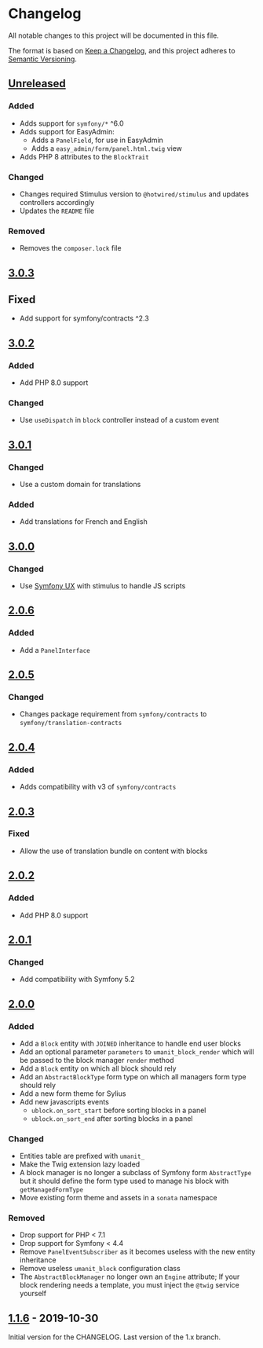 # Changelog

All notable changes to this project will be documented in this file.

The format is based on [Keep a Changelog](https://keepachangelog.com/en/1.0.0/),
and this project adheres to [Semantic Versioning](https://semver.org/spec/v2.0.0.html).

## [Unreleased]
### Added

- Adds support for `symfony/*` ^6.0
- Adds support for EasyAdmin:
  - Adds a `PanelField`, for use in EasyAdmin
  - Adds a `easy_admin/form/panel.html.twig` view
- Adds PHP 8 attributes to the `BlockTrait`

### Changed

- Changes required Stimulus version to `@hotwired/stimulus` and updates controllers accordingly
- Updates the `README` file

### Removed

- Removes the `composer.lock` file

## [3.0.3]
## Fixed

- Add support for symfony/contracts ^2.3

## [3.0.2]
### Added

- Add PHP 8.0 support

### Changed

- Use `useDispatch` in `block` controller instead of a custom event

## [3.0.1]
### Changed

- Use a custom domain for translations

### Added

- Add translations for French and English

## [3.0.0]
### Changed

- Use [Symfony UX](https://symfony.com/ux) with stimulus to handle JS scripts

## [2.0.6]
### Added

- Add a `PanelInterface`

## [2.0.5]
### Changed

- Changes package requirement from `symfony/contracts` to `symfony/translation-contracts`

## [2.0.4]
### Added

- Adds compatibility with v3 of `symfony/contracts`

## [2.0.3]
### Fixed

- Allow the use of translation bundle on content with blocks

## [2.0.2]
### Added

- Add PHP 8.0 support

## [2.0.1]
### Changed

- Add compatibility with Symfony 5.2

## [2.0.0]
### Added

- Add a `Block` entity with `JOINED` inheritance to handle end user blocks
- Add an optional parameter `parameters` to `umanit_block_render` which will be passed to the block manager `render`
  method
- Add a `Block` entity on which all block should rely
- Add an `AbstractBlockType` form type on which all managers form type should rely
- Add a new form theme for Sylius
- Add new javascripts events
    * `ublock.on_sort_start` before sorting blocks in a panel
    * `ublock.on_sort_end` after sorting blocks in a panel

### Changed

- Entities table are prefixed with `umanit_`
- Make the Twig extension lazy loaded
- A block manager is no longer a subclass of Symfony form `AbstractType` but it should define the form type used to
  manage his block with `getManagedFormType`
- Move existing form theme and assets in a `sonata` namespace

### Removed

- Drop support for PHP < 7.1
- Drop support for Symfony < 4.4
- Remove `PanelEventSubscriber` as it becomes useless with the new entity inheritance
- Remove useless `umanit_block` configuration class
- The `AbstractBlockManager` no longer own an `Engine` attribute; If your block rendering needs a template, you must
  inject the `@twig` service yourself

## [1.1.6] - 2019-10-30
Initial version for the CHANGELOG. Last version of the 1.x branch.

[Unreleased]: https://github.com/umanit/block-bundle/compare/3.0.3...HEAD
[3.0.3]: https://github.com/umanit/block-bundle/compare/3.0.2...3.0.3
[3.0.2]: https://github.com/umanit/block-bundle/compare/3.0.1...3.0.2
[3.0.1]: https://github.com/umanit/block-bundle/compare/3.0.0...3.0.1
[3.0.0]: https://github.com/umanit/block-bundle/compare/2.0.6...3.0.0
[2.0.6]: https://github.com/umanit/block-bundle/compare/2.0.5...2.0.6
[2.0.5]: https://github.com/umanit/block-bundle/compare/2.0.4...2.0.5
[2.0.4]: https://github.com/umanit/block-bundle/compare/2.0.3...2.0.4
[2.0.3]: https://github.com/umanit/block-bundle/compare/2.0.2...2.0.3
[2.0.2]: https://github.com/umanit/block-bundle/compare/2.0.1...2.0.2
[2.0.1]: https://github.com/umanit/block-bundle/compare/2.0.0...2.0.1
[2.0.0]: https://github.com/umanit/block-bundle/compare/1.1.6...2.0.0
[1.1.6]: https://github.com/umanit/block-bundle/compare/0.1...1.1.6
